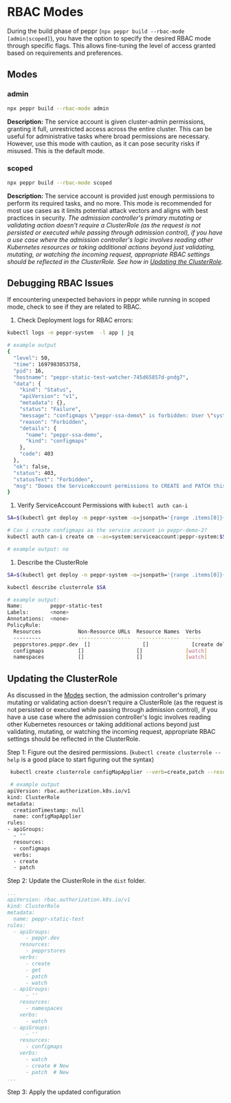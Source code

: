 # RBAC Modes

During the build phase of peppr (`npx peppr build --rbac-mode [admin|scoped]`), you have the option to specify the desired RBAC mode through specific flags. This allows fine-tuning the level of access granted based on requirements and preferences.

## Modes

### admin

```bash
npx peppr build --rbac-mode admin
```

**Description:** The service account is given cluster-admin permissions, granting it full, unrestricted access across the entire cluster. This can be useful for administrative tasks where broad permissions are necessary. However, use this mode with caution, as it can pose security risks if misused. This is the default mode.

### scoped

```bash
npx peppr build --rbac-mode scoped
```

**Description:** The service account is provided just enough permissions to perform its required tasks, and no more. This mode is recommended for most use cases as it limits potential attack vectors and aligns with best practices in security. _The admission controller's primary mutating or validating action doesn't require a ClusterRole (as the request is not persisted or executed while passing through admission control), if you have a use case where the admission controller's logic involves reading other Kubernetes resources or taking additional actions beyond just validating, mutating, or watching the incoming request, appropriate RBAC settings should be reflected in the ClusterRole. See how in [Updating the ClusterRole](#updating-the-clusterrole)._

## Debugging RBAC Issues

If encountering unexpected behaviors in peppr while running in scoped mode, check to see if they are related to RBAC.

1. Check Deployment logs for RBAC errors:

```bash
kubectl logs -n peppr-system  -l app | jq

# example output
{
  "level": 50,
  "time": 1697983053758,
  "pid": 16,
  "hostname": "peppr-static-test-watcher-745d65857d-pndg7",
  "data": {
    "kind": "Status",
    "apiVersion": "v1",
    "metadata": {},
    "status": "Failure",
    "message": "configmaps \"peppr-ssa-demo\" is forbidden: User \"system:serviceaccount:peppr-system:peppr-static-test\" cannot patch resource \"configmaps\" in API group \"\" in the namespace \"peppr-demo-2\"",
    "reason": "Forbidden",
    "details": {
      "name": "peppr-ssa-demo",
      "kind": "configmaps"
    },
    "code": 403
  },
  "ok": false,
  "status": 403,
  "statusText": "Forbidden",
  "msg": "Dooes the ServiceAccount permissions to CREATE and PATCH this ConfigMap?"
}
```

1. Verify ServiceAccount Permissions with `kubectl auth can-i`

```bash
SA=$(kubectl get deploy -n peppr-system -o=jsonpath='{range .items[0]}{.spec.template.spec.serviceAccountName}{"\n"}{end}')

# Can i create configmaps as the service account in peppr-demo-2?
kubectl auth can-i create cm --as=system:serviceaccount:peppr-system:$SA -n peppr-demo-2

# example output: no
```

1. Describe the ClusterRole

```bash
SA=$(kubectl get deploy -n peppr-system -o=jsonpath='{range .items[0]}{.spec.template.spec.serviceAccountName}{"\n"}{end}')

kubectl describe clusterrole $SA

# example output:
Name:         peppr-static-test
Labels:       <none>
Annotations:  <none>
PolicyRule:
  Resources            Non-Resource URLs  Resource Names  Verbs
  ---------            -----------------  --------------  -----
  pepprstores.peppr.dev  []                 []              [create delete get list patch update watch]
  configmaps           []                 []              [watch]
  namespaces           []                 []              [watch]
```

## Updating the ClusterRole

As discussed in the [Modes](#modes) section, the admission controller's primary mutating or validating action doesn't require a ClusterRole (as the request is not persisted or executed while passing through admission control), if you have a use case where the admission controller's logic involves reading other Kubernetes resources or taking additional actions beyond just validating, mutating, or watching the incoming request, appropriate RBAC settings should be reflected in the ClusterRole.

Step 1: Figure out the desired permissions. (`kubectl create clusterrole --help` is a good place to start figuring out the syntax)

```bash
 kubectl create clusterrole configMapApplier --verb=create,patch --resource=configmap --dry-run=client -oyaml

 # example output
apiVersion: rbac.authorization.k8s.io/v1
kind: ClusterRole
metadata:
  creationTimestamp: null
  name: configMapApplier
rules:
- apiGroups:
  - ""
  resources:
  - configmaps
  verbs:
  - create
  - patch
```

Step 2: Update the ClusterRole in the `dist` folder.

```yaml
...
apiVersion: rbac.authorization.k8s.io/v1
kind: ClusterRole
metadata:
  name: peppr-static-test
rules:
  - apiGroups:
      - peppr.dev
    resources:
      - pepprstores
    verbs:
      - create
      - get
      - patch
      - watch
  - apiGroups:
      - ''
    resources:
      - namespaces
    verbs:
      - watch
  - apiGroups:
      - ''
    resources:
      - configmaps
    verbs:
      - watch
      - create # New
      - patch  # New
...
```

Step 3: Apply the updated configuration
